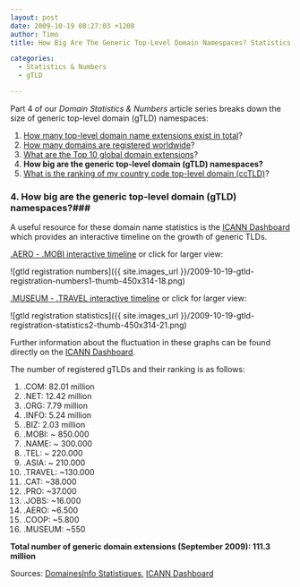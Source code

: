 ```yaml
---
layout: post
date: 2009-10-19 08:27:03 +1200
author: Timo
title: How Big Are The Generic Top-Level Domain Namespaces? Statistics & Numbers, Part IV

categories:
  - Statistics & Numbers
  - gTLD

---
```


Part 4 of our *Domain Statistics & Numbers* article series breaks down the size of generic top-level domain (gTLD) namespaces:

1.  [How many top-level domain name extensions exist in total](https://iwantmyname.com/blog/2009/09/how-many-domain-extensions-exist-worldwide-statistics-numbers.html "How many TLDs exist in total?")?
2.  [How many domains are registered worldwide](https://iwantmyname.com/blog/2009/09/how-many-domains-are-registered-in-total.html "Total Number Of Domain Registrations Worldwide?")?
3.  [What are the Top 10 global domain extensions](https://iwantmyname.com/blog/2009/10/top-10-global-domain-extensions-statistics-numbers.html "Top 10 Domain Extensions")?
4.  **How big are the generic top-level domain (gTLD) namespaces?**
5.  [What is the ranking of my country code top-level domain (ccTLD)](https://iwantmyname.com/blog/2009/10/country-code-top-level-domain-cctld-ranking-numbers-statistics.html)?

### 4. How big are the generic top-level domain (gTLD) namespaces?###

A useful resource for these domain name statistics is the [ICANN Dashboard](http://www.icann.org/idashboard/public/ "ICANN Public Dashboard") which provides an interactive timeline on the growth of generic TLDs.

[.AERO - .MOBI interactive timeline](http://archived.link/http://idashboard.icann.org/idashboards/engine.swf?dashID=159&serverURL=http://idashboard.icann.org/idashboards&guest=icannguest ".AERO - .MOBI domain name statistics") or click for larger view:

![gtld registration numbers]({{ site.images_url }}/2009-10-19-gtld-registration-numbers1-thumb-450x314-18.png)

[.MUSEUM - .TRAVEL interactive timeline](http://archived.link/http://idashboard.icann.org/idashboards/engine.swf?dashID=160&serverURL=http://idashboard.icann.org/idashboards&guest=icannguest ".MUSEUM - .TRAVEL domain statistics ICANN") or click for larger view:

![gtld registration statistics]({{ site.images_url }}/2009-10-19-gtld-registration-statistics2-thumb-450x314-21.png)

Further information about the fluctuation in these graphs can be found directly on the [ICANN Dashboard](http://www.icann.org/idashboard/public/ "ICANN Public Dashboard").

The number of registered gTLDs and their ranking is as follows:

1.  .COM: 82.01 million
2.  .NET: 12.42 million
3.  .ORG: 7.79 million
4.  .INFO: 5.24 million
5.  .BIZ: 2.03 million
6.  .MOBI: ~ 850.000
7.  .NAME: ~ 300.000
8.  .TEL: ~ 220.000
9.  .ASIA: ~ 210.000
10.  .TRAVEL: ~130.000
11.  .CAT: ~38.000
12.  .PRO: ~37.000
13.  .JOBS: ~16.000
14.  .AERO: ~6.500
15.  .COOP: ~5.800
16.  .MUSEUM: ~550

**Total number of generic domain extensions (September 2009): 111.3 million**

Sources: [DomainesInfo Statistiques](http://archived.link/http://www.domainesinfo.fr/statistiques.php "DomainesInfo Statistiques"), [ICANN Dashboard](http://www.icann.org/idashboard/public/ "ICANN Public Dashboard")
